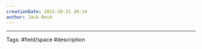 ```yaml
---
creationDate: 2021-10-31 20:14
author: Jack Reid
---
```
















---
Tags:
#field/space 
#description
